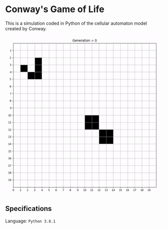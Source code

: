 # Conway's Game of Life

This is a simulation coded in Python of the cellular automaton model created by Conway. <br />

![image](https://github.com/the-other-mariana/conways-game-of-life/blob/master/output/test-1-gif.gif)

## Specifications

Language: `Python 3.8.1`




